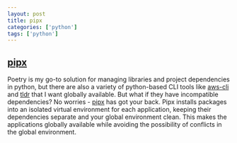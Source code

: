 ```yaml
---
layout: post
title: pipx
categories: ['python']
tags: ['python']
---
```


## [pipx](https://pipxproject.github.io/pipx/)

Poetry is my go-to solution for managing libraries and project dependencies in python, but there are also a variety of python-based CLI tools like [aws-cli](https://github.com/aws/aws-cli) and [tldr](https://pypi.org/project/tldr/) that I want globally available. But what if they have incompatible dependencies? No worries - [pipx](https://pipxproject.github.io/pipx/) has got your back. Pipx installs packages into an isolated virtual environment for each application, keeping their dependencies separate and your global environment clean. This makes the applications globally available while avoiding the possibility of conflicts in the global environment.

